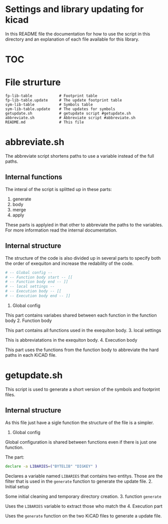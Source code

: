 # Settings and library updating for kicad
In this README file the documentation for how to use the script in this directory and an explanation of each file available for this library.

# TOC



# File strurture
```
fp-lib-table            # Footprint table
fp-lib-table.update     # The update footprint table
sym-lib-table           # Symbols table
sym-lib-table.update    # The updates for symbols
getupdate.sh            # getupdate script #getupdate.sh
abbreviate.sh           # Abbreviate script #abbreviate.sh
README.md               # This file
```

# abbreviate.sh
The abbreviate script shortens paths to use a variable instead of the full paths.
## Internal functions
The interal of the script is splitted up in these parts:

1. generate
2. body
3. merge
4. apply

These parts is applyied in that other to abbreviate the paths to the variables.
For more information read the internal documentation.
## Internal structure
The structure of the code is also divided up in several parts to specify both
the order of exequiton and increase the redability of the code.
``` BASH
# -- Global config --
# -- Function body start -- [[
# -- Function body end -- ]]
# -- local settings --
# -- Execution body -- [[
# -- Execution body end -- ]]
```

1. Global config

This part contains variabes shared between each function in the function body
2. Function body

This part contains all functions used in the exequiton body.
3. local settings

This is abbreviatations in the exequiton body.
4. Execution body

This part uses the functions from the function body to abbreviate the hard paths in each KiCAD file.


# getupdate.sh
This script is used to generate a short version of the symbols and footprint files.
## Internal structure
As this file just have a sigle function the structure of the file is a simpler.
1. Global config

Global configuration is shared between functions even if there is just one function.

The part:
``` BASH
declare -a LIBARIES=("BYTELIB" "DIGKEY" )
```
Declares a variable named `LIBARIES` that contains two entitys.
Those are the filter that is used in the `generate` function to generate the update file.
2. Initial setup

Some initial cleaning and temporary directory creation.
3. function `generate`

Uses the `LIBARIES` variable to extract those who match the
4. Execution part

Uses the `generate` function on the two KiCAD files to generate a update file.



